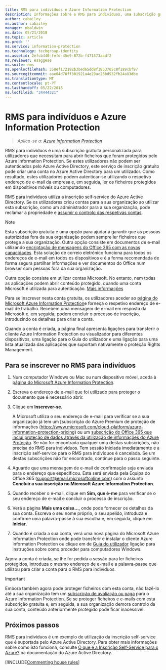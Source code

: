 ```yaml
---
title: RMS para indivíduos e Azure Information Protection
description: Informações sobre o RMS para indivíduos, uma subscrição gratuita personalizada para os utilizadores que foram enviados ficheiros protegidos, mas estes utilizadores não podem ser autenticados porque o respetivo departamento de TI não gere uma conta para os mesmos no Azure.
author: cabailey
ms.author: cabailey
manager: mbaldwin
ms.date: 05/21/2018
ms.topic: article
ms.prod: ''
ms.service: information-protection
ms.technology: techgroup-identity
ms.assetid: 2efcb440-fefd-45e9-872b-f471573aadf2
ms.reviewer: esaggese
ms.suite: ems
ms.openlocfilehash: 358ef172192b3bed65dd8f1853705c8f189cbf97
ms.sourcegitcommit: aae04d78ff301921a4e29ac23bd932fb24a83dbe
ms.translationtype: MT
ms.contentlocale: pt-PT
ms.lasthandoff: 05/22/2018
ms.locfileid: "34444321"
---
```

# <a name="rms-for-individuals-and-azure-information-protection"></a>RMS para indivíduos e Azure Information Protection

>*Aplica-se a: [Azure Information Protection](https://azure.microsoft.com/pricing/details/information-protection)*

RMS para indivíduos é uma subscrição gratuita personalizada para utilizadores que necessitam para abrir ficheiros que foram protegidos pelo Azure Information Protection. Se estes utilizadores não podem ser autenticados pelo Azure Active Directory, este serviço de inscrição gratuito pode criar uma conta no Azure Active Directory para um utilizador. Como resultado, estes utilizadores podem autenticar-se utilizando o respetivo endereço de e-mail da empresa e, em seguida, ler os ficheiros protegidos em dispositivos móveis ou computadores.

RMS para indivíduos utiliza a inscrição self-service do Azure Active Directory. Se os utilizadores criou contas para a sua organização ao utilizar esta subscrição, como um administrador para a sua organização, pode reclamar a propriedade e [assumir o controlo das respetivas contas](/active-directory/domains-admin-takeover#external-admin-takeover). 


> [!NOTE]
> Esta subscrição gratuita é uma opção para ajudar a garantir que as pessoas autorizadas fora da sua organização podem sempre ler ficheiros que protege a sua organização. Outra opção consiste em documentos de e-mail utilizando [encriptação de mensagens do Office 365 com as novas capacidades](https://support.office.com/article/7ff0c040-b25c-4378-9904-b1b50210d00e). Esta solução de correio eletrónico funciona para todos os endereços de e-mail em todos os dispositivos e é a forma recomendada de forma segura partilhar informações e ver documentos do Office num browser com pessoas fora da sua organização.
> 
> Outra opção consiste em utilizar contas Microsoft. No entanto, nem todas as aplicações podem abrir conteúdo protegido, quando uma conta Microsoft é utilizada para autenticação. [Mais informações](../get-started/secure-collaboration-documents.md#supported-scenarios-for-opening-protected-documents) 

Para se inscrever nesta conta gratuita, os utilizadores aceder ao [página do Microsoft Azure Information Protection](https://aka.ms/rms-signup)e forneça o respetivo endereço de e-mail de trabalho. Recebem uma mensagem de e-mail em resposta da Microsoft e, em seguida, podem concluir o processo de inscrição, introduzindo os detalhes para criar a conta. 

Quando a conta é criada, a página final apresenta ligações para transferir o cliente Azure Information Protection ou visualizador para diferentes dispositivos, uma ligação para o Guia do utilizador e uma ligação para uma lista atualizada das aplicações que suportam nativamente o proteção Rights Management. 

## <a name="to-sign-up-for-rms-for-individuals"></a>Para se inscrever no RMS para indivíduos

1. Num computador Windows ou Mac ou num dispositivo móvel, aceda à [página do Microsoft Azure Information Protection](https://aka.ms/rms-signup).

2. Escreva o endereço de e-mail que foi utilizado para proteger o documento que é necessário abrir.

3. Clique em **Inscrever-se**.

    A Microsoft utiliza o seu endereço de e-mail para verificar se a sua organização já tem um [subscrição do Azure Premium de proteção de informações (https://www.microsoft.com/cloud-platform/azure-information-protection-pricing) ou um [subscrição do Office 365 que inclui proteção de dados através da utilização de informações do Azure Proteção](http://download.microsoft.com/download/E/C/F/ECF42E71-4EC0-48FF-AA00-577AC14D5B5C/Azure_Information_Protection_licensing_datasheet_EN-US.pdf). Se não for encontrada qualquer uma destas subscrições, não precisa do RMS para indivíduos. Tem sessão iniciada imediatamente e a inscrição self-service para o RMS para indivíduos é cancelada. Se um destas subscrições não for encontrado, continue para o passo seguinte.

4. Aguarde que uma mensagem de e-mail de confirmação seja enviada para o endereço que especificou. Esta será enviada pela Equipa do Office 365 (support@email.microsoftonline.com) com o assunto **Concluir a sua inscrição no Microsoft Azure Information Protection**.

5. Quando receber o e-mail, clique em **Sim, que é-me** para verificar se o seu endereço de e-mail e concluir o processo de inscrição.

6. Verá a página **Mais uma coisa...**, onde pode fornecer os detalhes da sua conta. Escreva o seu nome próprio, o seu apelido, introduza e confirme uma palavra-passe à sua escolha e, em seguida, clique em **Iniciar**.

7. Quando é criada a sua conta, verá uma nova página do Microsoft Azure Information Protection onde pode transferir e instalar o cliente Azure Information Protection ou clique em de [Guia do utilizador](../rms-client/client-user-guide.md) ligação para instruções sobre como proceder para computadores Windows.

Agora a conta é criada, se lhe for pedida a sessão para ler ficheiros protegidos, introduza o mesmo endereço de e-mail e a palavra-passe que utilizou para criar a conta para o RMS para indivíduos.

> [!IMPORTANT]
> Embora também agora pode proteger ficheiros com esta conta, não fazê-lo até a sua organização tem um [subscrição de avaliação ou paga](https://azure.microsoft.com/pricing/details/information-protection/) para o Azure Information Protection. Se se proteger ficheiros e e-mails com esta subscrição gratuita e, em seguida, a sua organização demora controlo da sua conta, conteúdo anteriormente protegido pode ficar inacessível.


## <a name="next-steps"></a>Próximos passos
RMS para indivíduos é um exemplo de utilização da inscrição self-service que é suportada pelo Azure Active Directory. Para obter mais informações sobre como isto funciona, consulte [O que é a Inscrição Self-Service para o Azure?](/active-directory/active-directory-self-service-signup) na documentação do Azure Active Directory.

[!INCLUDE[Commenting house rules](../includes/houserules.md)]
